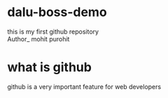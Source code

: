 # dalu-boss-demo
this is  my  first github repository
<br>
Author_ mohit purohit
<H1> what is github</H1>
github is a very important feature for web developers 
